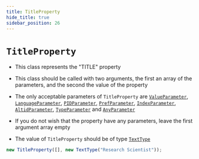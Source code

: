 ```yaml
---
title: TitleProperty
hide_title: true
sidebar_position: 26
---
```


# `TitleProperty`

- This class represents the "TITLE" property

- This class should be called with two arguments, the first an array of the parameters, and the second the value of the property

- The only acceptable parameters of `TitleProperty` are [`ValueParameter`](/documentation/parameters/valueparameter), [`LanguageParameter`](/documentation/parameters/languageparameter), [`PIDParameter`](/documentation/parameters/pidparameter), [`PrefParameter`](/documentation/parameters/prefparameter), [`IndexParameter`](/documentation/parameters/indexparameter), [`AltidParameter`](/documentation/parameters/altidparameter), [`TypeParameter`](/documentation/parameters/typeparameter) and [`AnyParameter`](/documentation/parameters/anyparameter)

- If you do not wish that the property have any parameters, leave the first argument array empty

- The value of `TitleProperty` should be of type [`TextType`](/documentation/values/texttype-and-textlisttype)

```js
new TitleProperty([], new TextType("Research Scientist"));
```
